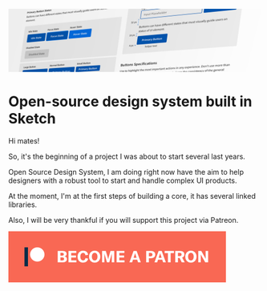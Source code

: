 ![alt text](https://github.com/Bedismo/open_design_system/blob/master/assets/cover_01.png "Logo Title Text 1")

# Open-source design system built in Sketch

Hi mates! 

So, it's the beginning of a project I was about to start several last years.

Open Source Design System, I am doing right now have the aim to help designers with a robust tool to start and handle complex UI products.

At the moment, I'm at the first steps of building a core, it has several linked libraries.

Also, I will be very thankful if you will support this project via Patreon.



<a href="https://www.patreon.com/bePatron?u=15571714" rel="Become a Patron!">![Become a Patron!](https://github.com/Bedismo/open_design_system/blob/master/assets/become_a_patron_button%402x.png)</a>
